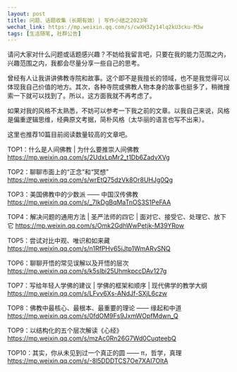 ```yaml
---
layout: post
title: 问题、话题收集（长期有效）| 写作小结之2023年
wechat_link: https://mp.weixin.qq.com/s/cwXH3Zy14lq2kU3cku-M3w
tags: [生活随笔, 社群公告]
---
```


请问大家对什么问题或话题感兴趣？不妨给我留言吧，只要在我的能力范围之内，兴趣范围之内，我都会尽量分享一些自己的思考。

曾经有人让我讲讲佛教寺院和故事。这个即不是我擅长的领域，也不是我觉得可以体现我自己价值的地方。其次，各种寺院或佛教人物本身的故事也挺多了，稍微搜索一下就可以找到了。所以，这方面我就不再考虑了。

如果对我的风格不太熟悉，不妨可以参考一下我之前的文章。以我自己来说，风格是偏重逻辑思维，经典原文考据，简朴风格（太华丽的语言也写不出来）。

这里也推荐10篇目前阅读数量较高的文章吧。

TOP1：什么是人间佛教 \| 为什么要推崇人间佛教 https://mp.weixin.qq.com/s/2UdxLpMr2_t1Db6ZadvXVg

TOP2：聊聊市面上的“正念”和“冥想” https://mp.weixin.qq.com/s/wrEtQ75dzVk8Or8UHJg0Qg

TOP3：美国佛教中的少数派 —— 中国汉传佛教 https://mp.weixin.qq.com/s/_7IkDgBqMaTnOS3S1PeFAA

TOP4：解决问题的通用方法 \| 圣严法师的四它 \| 面对它、接受它、处理它、放下它 https://mp.weixin.qq.com/s/Omk2GdhWwPetjk-M39YRow

TOP5：尝试对比中观、唯识和如来藏 https://mp.weixin.qq.com/s/n1RfPHv65iJtp1WmARvSNQ

TOP6：聊聊开悟的常见误解以及开悟的层次 https://mp.weixin.qq.com/s/k5sIbi25UhmkpccDAv127g

TOP7：写给年轻人学佛的建议 \| 学佛的框架和顺序 \| 现代佛学的教学大纲 https://mp.weixin.qq.com/s/LFvv6Xs-ANdJf-SXjL6czw

TOP8：佛教中最核心、最根本、最重要的理论 —— 缘起和中道 https://mp.weixin.qq.com/s/0fdOM9Fs9JxmWOpfMdwn_Q

TOP9：以结构化的五个层次解读《心经》https://mp.weixin.qq.com/s/mzAc0Rn26G7Wd0CuqteebQ 

TOP10：其实，你从未见到过一个真正的圆 —— π，哲学，真理 https://mp.weixin.qq.com/s/-8l5DDDTCS7Oe7XAI7OltA


